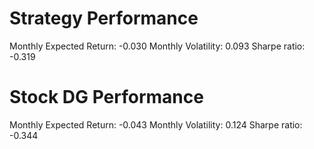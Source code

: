 # Strategy Performance
Monthly Expected Return: -0.030
Monthly Volatility: 0.093
Sharpe ratio: -0.319
# Stock DG Performance
Monthly Expected Return: -0.043
Monthly Volatility: 0.124
Sharpe ratio: -0.344
